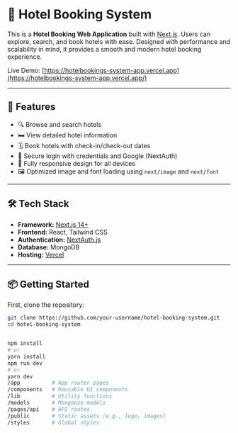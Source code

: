 # 🏨 Hotel Booking System

This is a **Hotel Booking Web Application** built with [Next.js](https://nextjs.org). Users can explore, search, and book hotels with ease. Designed with performance and scalability in mind, it provides a smooth and modern hotel booking experience.

Live Demo: [https://hotelbookings-system-app.vercel.app](https://hotelbookings-system-app.vercel.app/)

---

## 🚀 Features

- 🔍 Browse and search hotels
- 🛏️ View detailed hotel information
- 🗓️ Book hotels with check-in/check-out dates
- 🔐 Secure login with credentials and Google (NextAuth)
- 📱 Fully responsive design for all devices
- 🖼️ Optimized image and font loading using `next/image` and `next/font`

---

## 🛠️ Tech Stack

- **Framework:** [Next.js 14+](https://nextjs.org)
- **Frontend:** React, Tailwind CSS
- **Authentication:** [NextAuth.js](https://next-auth.js.org/)
- **Database:** MongoDB
- **Hosting:** [Vercel](https://vercel.com)

---

## 📦 Getting Started

First, clone the repository:

```bash
git clone https://github.com/your-username/hotel-booking-system.git
cd hotel-booking-system


npm install
# or
yarn install
npm run dev
# or
yarn dev
/app          # App router pages
/components   # Reusable UI components
/lib          # Utility functions
/models       # Mongoose models
/pages/api    # API routes
/public       # Static assets (e.g., logo, images)
/styles       # Global styles

